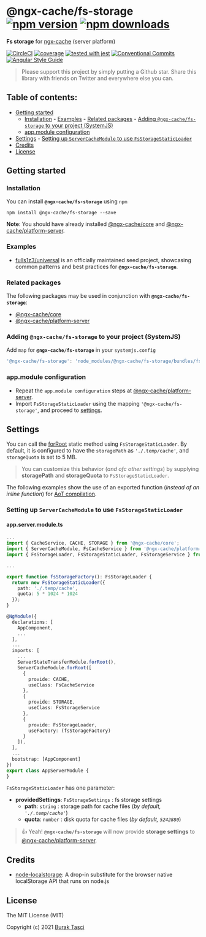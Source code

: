 # @ngx-cache/fs-storage [![npm version](https://badge.fury.io/js/%40ngx-cache%2Ffs-storage.svg)](https://www.npmjs.com/package/@ngx-cache/fs-storage) [![npm downloads](https://img.shields.io/npm/dm/%40ngx-cache%2Ffs-storage.svg)](https://www.npmjs.com/package/@ngx-cache/fs-storage)

**Fs storage** for [ngx-cache] (server platform)

[![CircleCI](https://circleci.com/gh/fulls1z3/ngx-cache.svg?style=shield)](https://circleci.com/gh/fulls1z3/ngx-cache)
[![coverage](https://codecov.io/github/fulls1z3/ngx-cache/coverage.svg?branch=master)](https://codecov.io/gh/fulls1z3/ngx-cache)
[![tested with jest](https://img.shields.io/badge/tested_with-jest-99424f.svg)](https://github.com/facebook/jest)
[![Conventional Commits](https://img.shields.io/badge/Conventional%20Commits-1.0.0-yellow.svg)](https://conventionalcommits.org)
[![Angular Style Guide](https://mgechev.github.io/angular2-style-guide/images/badge.svg)](https://angular.io/styleguide)

> Please support this project by simply putting a Github star. Share this library with friends on Twitter and everywhere else you can.

## Table of contents:

- [Getting started](#getting-started)
  - [Installation](#installation) - [Examples](#examples) - [Related packages](#related-packages) - [Adding `@ngx-cache/fs-storage` to your project (SystemJS)](#adding-systemjs)
  - [app.module configuration](#appmodule-config)
- [Settings](#settings) - [Setting up `ServerCacheModule` to use `FsStorageStaticLoader`](#setting-up-staticloader)
- [Credits](#credits)
- [License](#license)

## <a name="getting-started"> Getting started

### <a name="installation"> Installation

You can install **`@ngx-cache/fs-storage`** using `npm`

```
npm install @ngx-cache/fs-storage --save
```

**Note**: You should have already installed [@ngx-cache/core] and [@ngx-cache/platform-server].

### <a name="examples"></a> Examples

- [fulls1z3/universal] is an officially maintained seed project, showcasing common patterns and best practices for **`@ngx-cache/fs-storage`**.

### <a name="related-packages"></a> Related packages

The following packages may be used in conjunction with **`@ngx-cache/fs-storage`**:

- [@ngx-cache/core]
- [@ngx-cache/platform-server]

### <a name="adding-systemjs"></a> Adding `@ngx-cache/fs-storage` to your project (SystemJS)

Add `map` for **`@ngx-cache/fs-storage`** in your `systemjs.config`

```javascript
'@ngx-cache/fs-storage': 'node_modules/@ngx-cache/fs-storage/bundles/fs-storage.umd.min.js'
```

### <a name="appmodule-config"></a> app.module configuration

- Repeat the `app.module configuration` steps at [@ngx-cache/platform-server].
- Import `FsStorageStaticLoader` using the mapping `'@ngx-cache/fs-storage'`, and proceed to [settings](#settings).

## <a name="settings"></a> Settings

You can call the [forRoot] static method using `FsStorageStaticLoader`. By default, it is configured to have the `storagePath`
as `'./.temp/cache'`, and `storageQuota` is set to 5 MB.

> You can customize this behavior (_and ofc other settings_) by supplying **storagePath** and **storageQuota** to `FsStorageStaticLoader`.

The following examples show the use of an exported function (_instead of an inline function_) for [AoT compilation].

### <a name="setting-up-staticloader"></a> Setting up `ServerCacheModule` to use `FsStorageStaticLoader`

#### app.server.module.ts

```TypeScript
...
import { CacheService, CACHE, STORAGE } from '@ngx-cache/core';
import { ServerCacheModule, FsCacheService } from '@ngx-cache/platform-server';
import { FsStorageLoader, FsStorageStaticLoader, FsStorageService } from '@ngx-cache/fs-storage';

...

export function fsStorageFactory(): FsStorageLoader {
  return new FsStorageStaticLoader({
    path: './.temp/cache',
    quota: 5 * 1024 * 1024
  });
}

@NgModule({
  declarations: [
    AppComponent,
    ...
  ],
  ...
  imports: [
    ...
    ServerStateTransferModule.forRoot(),
    ServerCacheModule.forRoot([
      {
        provide: CACHE,
        useClass: FsCacheService
      },
      {
        provide: STORAGE,
        useClass: FsStorageService
      },
      {
        provide: FsStorageLoader,
        useFactory: (fsStorageFactory)
      }
    ]),
  ],
  ...
  bootstrap: [AppComponent]
})
export class AppServerModule {
}
```

`FsStorageStaticLoader` has one parameter:

- **providedSettings**: `FsStorageSettings` : fs storage settings
  - **path**: `string` : storage path for cache files (_by default, `'./.temp/cache'`_)
  - **quota**: `number` : disk quota for cache files (_by default, `5242880`_)

> :+1: Yeah! **`@ngx-cache/fs-storage`** will now provide **storage settings** to [@ngx-cache/platform-server].

## <a name="credits"></a> Credits

- [node-localstorage](https://github.com/lmaccherone/node-localstorage): A drop-in substitute for the browser native localStorage
  API that runs on node.js

## <a name="license"></a> License

The MIT License (MIT)

Copyright (c) 2021 [Burak Tasci]

[ngx-cache]: https://github.com/fulls1z3/ngx-cache
[fulls1z3/universal]: https://github.com/fulls1z3/universal
[@ngx-cache/core]: https://github.com/fulls1z3/ngx-cache/tree/master/packages/@ngx-cache/core
[@ngx-cache/platform-server]: https://github.com/fulls1z3/ngx-cache/tree/master/packages/@ngx-cache/platform-server
[forroot]: https://angular.io/docs/ts/latest/guide/ngmodule.html#!#core-for-root
[aot compilation]: https://angular.io/docs/ts/latest/cookbook/aot-compiler.html
[burak tasci]: https://github.com/fulls1z3
